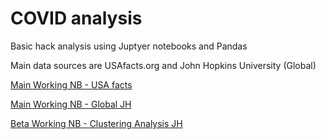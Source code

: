 #  COVID analysis
Basic hack analysis using Juptyer notebooks and Pandas

Main data sources are USAfacts.org and John Hopkins University (Global)

[Main Working NB - USA facts](COVID-usa-working.ipynb) 

[Main Working NB - Global JH](COVID-global-working.ipynb)

[Beta Working NB - Clustering Analysis JH](COVID-global-working.ipynb) 


